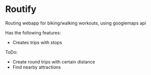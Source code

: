 # Routify

Routing webapp for biking/walking workouts, using googlemaps api

Has the following features:

- Creates trips with stops

ToDo:

- Create round trips with certain distance
- Find nearby attractions
